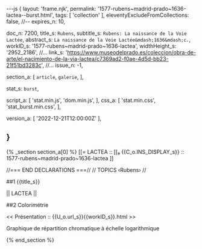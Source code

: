 ---js
{
  layout:    'frame.njk',
  permalink: '1577-rubens~madrid-prado~1636-lactea--burst.html',
  tags:      [ 'collection' ],
  eleventyExcludeFromCollections: false,
  //-- expires_n: 10,

  doc_n:      7200,
  title_s:    `Rubens`,
  subtitle_s: `Rubens: La naissance de la Voie Lactée`,
  abstract_s: `La naissance de la Voie Lactée&mdash;1636&mdash;c.`,
  workID_s:   '1577-rubens~madrid-prado~1636-lactea',
  widthHeight_s:  '2952_2186',
  //... link_s:  'https://www.museodelprado.es/coleccion/obra-de-arte/el-nacimiento-de-la-via-lactea/c7369ad2-f0ae-4d5d-bb23-21f51bd3283c',
  //... issue_n: -1,

  section_a:
  [
    `article`,
    `galerie`,
  ],

  stat_s: `burst`,

  script_a:
  [
    'stat.min.js',
    'dom.min.js',
  ],
  css_a:
  [
    'stat.min.css',
    'stat_burst.min.css',
  ],

  version_a:
  [
    '2022-12-21T12:00:00Z'
  ],

}
---
{% _section section_a[0] %}
[[=  LACTEA  ::
     [[₉  {{C_o.INS_DISPLAY_s}}  :: 1577-rubens~madrid-prado~1636-lactea ]]

//=== END DECLARATIONS ===//
//  TOPICS
‹Rubens›
//



##1  {{title_s}}

||  LACTEA  ||




##2  Colorimétrie

<<  Présentation  ::  {{U_o.url_s}}{{workID_s}}.html  >>

Graphique de répartition chromatique à échelle logarithmique

{% end_section %}
